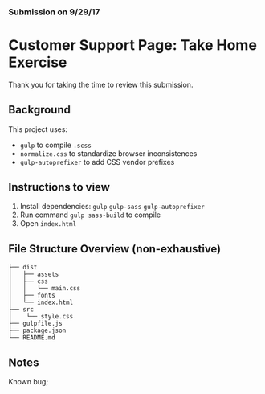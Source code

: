 ### Submission on 9/29/17
# Customer Support Page: Take Home Exercise

Thank you for taking the time to review this submission.

## Background
This project uses:
  * `gulp` to compile `.scss`
  * `normalize.css` to standardize browser inconsistences
  * `gulp-autoprefixer` to add CSS vendor prefixes

## Instructions to view
1. Install dependencies: `gulp` `gulp-sass` `gulp-autoprefixer` 
2. Run command `gulp sass-build` to compile
3. Open `index.html`


## File Structure Overview (non-exhaustive)
```
├── dist
│   ├── assets
│   ├── css
│   │   └── main.css
│   ├── fonts
│   └── index.html
├── src
│    └── style.css
├── gulpfile.js
├── package.json
└── README.md   
```

## Notes
Known bug;

